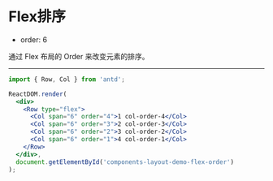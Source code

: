 # Flex排序

- order: 6

通过 Flex 布局的 Order 来改变元素的排序。


---


````jsx
import { Row, Col } from 'antd';

ReactDOM.render(
  <div>
    <Row type="flex">
      <Col span="6" order="4">1 col-order-4</Col>
      <Col span="6" order="3">2 col-order-3</Col>
      <Col span="6" order="2">3 col-order-2</Col>
      <Col span="6" order="1">4 col-order-1</Col>
    </Row>
  </div>,
  document.getElementById('components-layout-demo-flex-order')
);
````
